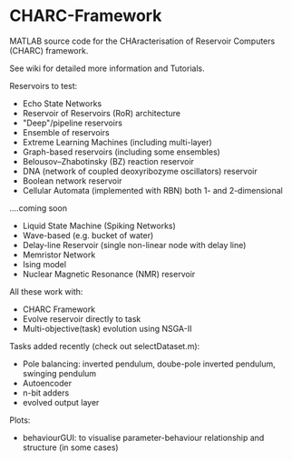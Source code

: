 # CHARC-Framework
MATLAB source code for the CHAracterisation of Reservoir Computers (CHARC) framework.

See wiki for detailed more information and Tutorials.

Reservoirs to test:
- Echo State Networks
- Reservoir of Reservoirs (RoR) architecture
- "Deep"/pipeline reservoirs
- Ensemble of reservoirs
- Extreme Learning Machines (including multi-layer)
- Graph-based reservoirs (including some ensembles)
- Belousov–Zhabotinsky (BZ) reaction reservoir
- DNA (network of coupled deoxyribozyme oscillators) reservoir
- Boolean network reservoir 
- Cellular Automata (implemented with RBN) both 1- and 2-dimensional

....coming soon
* Liquid State Machine (Spiking Networks)
* Wave-based (e.g. bucket of water)
* Delay-line Reservoir (single non-linear node with delay line)
* Memristor Network
* Ising model 
* Nuclear Magnetic Resonance (NMR) reservoir

All these work with:
- CHARC Framework
- Evolve reservoir directly to task
- Multi-objective(task) evolution using NSGA-II

Tasks added recently (check out selectDataset.m):
- Pole balancing: inverted pendulum, doube-pole inverted pendulum, swinging pendulum
- Autoencoder
- n-bit adders
- evolved output layer

Plots:
- behaviourGUI: to visualise parameter-behaviour relationship and structure (in some cases)